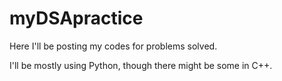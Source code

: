 # myDSApractice
Here I'll be posting my codes for problems solved.

I'll be mostly using Python, though there might be some in C++.
